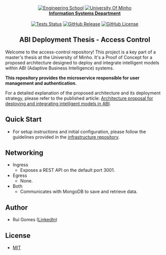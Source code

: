 <div align="center">
    <a href="https://www.eng.uminho.pt" target="_blank"><img src="https://i.imgur.com/mOynow9.png" alt="Engineering School"/></a>
    <a href="https://www.uminho.pt" target="_blank"><img src="https://i.imgur.com/1gtSAGM.png" alt="University Of Minho"/></a>
    <br/>
    <a href="http://www.dsi.uminho.pt" target="_blank">
        <strong>Information Systems Department</strong>
    </a>
    <br/>
    <br/>
    <a href="https://github.com/ABI-Deployment-Thesis/access-control/actions"><img alt="Tests Status" src="https://github.com/ABI-Deployment-Thesis/access-control/actions/workflows/tests.yaml/badge.svg"></a>
    <a href="https://github.com/ABI-Deployment-Thesis/access-control/releases"><img alt="GitHub Release" src="https://img.shields.io/github/v/release/ABI-Deployment-Thesis/access-control"></a>
    <a href="https://github.com/ABI-Deployment-Thesis/access-control/blob/main/LICENSE"><img alt="GitHub License" src="https://img.shields.io/github/license/ABI-Deployment-Thesis/access-control"></a>
</div>

<h2 align="center">ABI Deployment Thesis - Access Control</h2>

Welcome to the access-control repository! This project is a key part of a master's thesis at the University of Minho. It's a Proof of Concept for a proposed architecture designed to deploy and integrate intelligent models within ABI (Adaptive Business Intelligence) systems.

**This repository provides the microservice responsible for user management and authentication.**

For a detailed explanation of the proposed architecture and its deployment strategy, please refer to the published article: [Architecture proposal for deploying and integrating intelligent models in ABI](https://www.sciencedirect.com/science/article/pii/S1877050923022445).

## Quick Start

- For setup instructions and initial configuration, please follow the guidelines provided in the [infrastructure repository](https://github.com/ABI-Deployment-Thesis/component-core?tab=readme-ov-file#quick-start).

## Networking

- Ingress
  - Exposes a REST API on the default port 3001.
- Egress
    - None.
- Both
    - Communicates with MongoDB to save and retrieve data.

## Author

- Rui Gomes ([LinkedIn](https://www.linkedin.com/in/ruigomes99))

## License

- [MIT](https://choosealicense.com/licenses/mit/)